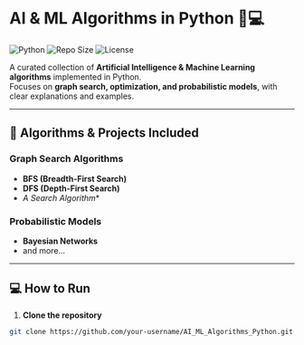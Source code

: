 # AI & ML Algorithms in Python 🧠💻

![Python](https://img.shields.io/badge/Python-3.11-blue?logo=python&logoColor=white)
![Repo Size](https://img.shields.io/github/repo-size/your-username/AI_ML_Algorithms_Python)
![License](https://img.shields.io/badge/License-MIT-green)

A curated collection of **Artificial Intelligence & Machine Learning algorithms** implemented in Python.  
Focuses on **graph search, optimization, and probabilistic models**, with clear explanations and examples.

---

## 🚀 Algorithms & Projects Included

### Graph Search Algorithms
- **BFS (Breadth-First Search)**
- **DFS (Depth-First Search)**
- **A* Search Algorithm**

### Probabilistic Models
- **Bayesian Networks**
- and more...


---


## 💻 How to Run

1. **Clone the repository**
```bash
git clone https://github.com/your-username/AI_ML_Algorithms_Python.git



